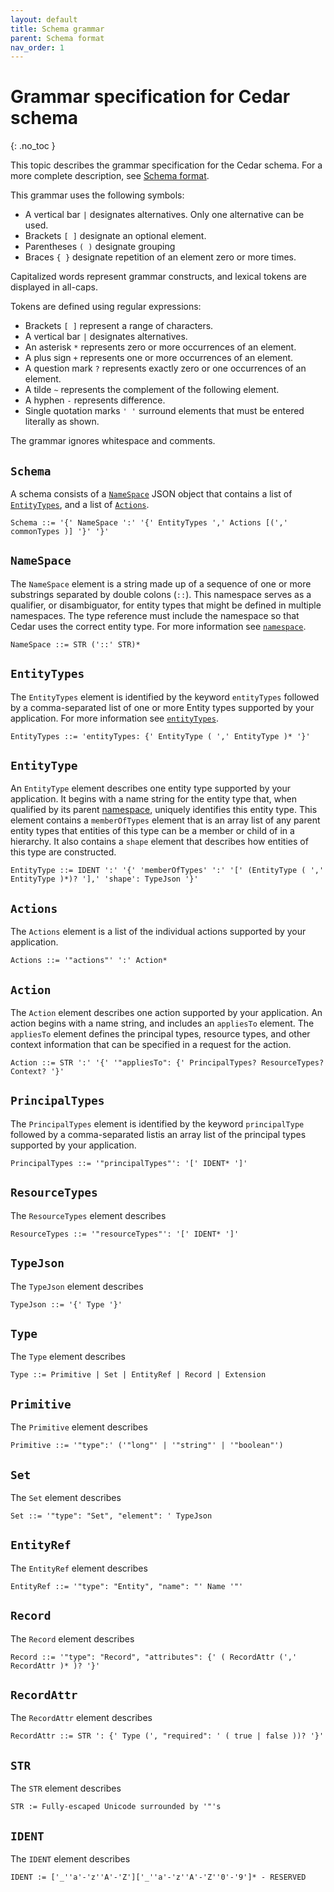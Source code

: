 ```yaml
---
layout: default
title: Schema grammar
parent: Schema format
nav_order: 1
---
```


# Grammar specification for Cedar schema<a name="schema-grammar"></a>
{: .no_toc }



This topic describes the grammar specification for the Cedar schema. For a more complete description, see [Schema format](schema.md).

This grammar uses the following symbols:

+ A vertical bar `|` designates alternatives. Only one alternative can be used.
+ Brackets `[ ]` designate an optional element. 
+ Parentheses `( )` designate grouping
+ Braces `{ }` designate repetition of an element zero or more times. 

Capitalized words represent grammar constructs, and lexical tokens are displayed in all-caps. 

Tokens are defined using regular expressions:
+ Brackets `[ ]` represent a range of characters.
+ A vertical bar `|` designates alternatives.
+ An asterisk `*` represents zero or more occurrences of an element.
+ A plus sign `+` represents one or more occurrences of an element.
+ A question mark `?` represents exactly zero or one occurrences of an element.
+ A tilde `~` represents the complement of the following element.
+ A hyphen `-` represents difference.
+ Single quotation marks `' '` surround elements that must be entered literally as shown.

The grammar ignores whitespace and comments.

## `Schema`<a name="grammar-schema"></a>

A schema consists of a [`NameSpace`](#grammar-schema-NameSpace) JSON object that contains a list of [`EntityTypes`](#grammar-schema-EntityTypes), and a list of [`Actions`](#grammar-schema-Actions).

```
Schema ::= '{' NameSpace ':' '{' EntityTypes ',' Actions [(',' commonTypes )] '}' '}'
```

## `NameSpace`<a name="grammar-schema-NameSpace"></a>

The `NameSpace` element is a string made up of a sequence of one or more substrings separated by double colons (`::`). This namespace serves as a qualifier, or disambiguator, for entity types that might be defined in multiple namespaces. The type reference must include the namespace so that Cedar uses the correct entity type. For more information see [`namespace`](schema.md#schema-namepace).

```
NameSpace ::= STR ('::' STR)*
```

## `EntityTypes`<a name="grammar-schema-EntityTypes"></a>

The `EntityTypes` element is identified by the keyword `entityTypes` followed by a comma-separated list of one or more Entity types supported by your application. For more information see [`entityTypes`](schema.md#schema-entityTypes).

```
EntityTypes ::= 'entityTypes: {' EntityType ( ',' EntityType )* '}'

```

## `EntityType`<a name="grammar-schema-EntityType"></a>

An `EntityType` element describes one entity type supported by your application. It begins with a name string for the entity type that, when qualified by its parent [namespace](#grammar-schema-NameSpace), uniquely identifies this entity type. This element contains a `memberOfTypes` element that is an array list of any parent entity types that entities of this type can be a member or child of in a hierarchy. It also contains a `shape` element that describes how entities of this type are constructed.

```
EntityType ::= IDENT ':' '{' 'memberOfTypes' ':' '[' (EntityType ( ',' EntityType )*)? '],' 'shape': TypeJson '}'
```


## `Actions`<a name="grammar-schema-Actions"></a>

The `Actions` element is a list of the individual actions supported by your application.
```
Actions ::= '"actions"' ':' Action*

```

## `Action`<a name="grammar-schema-Action"></a>

The `Action` element describes one action supported by your application. An action begins with a name string, and includes an `appliesTo` element. The `appliesTo` element defines the principal types, resource types, and other context information that can be specified in a request for the action.
 
```
Action ::= STR ':' '{' '"appliesTo": {' PrincipalTypes? ResourceTypes? Context? '}'
```

## `PrincipalTypes`<a name="grammar-schema-PrincipalTypes"></a>

The `PrincipalTypes` element is identified by the keyword `principalType` followed by a comma-separated listis an array list of the principal types supported by your application. 
 
```
PrincipalTypes ::= '"principalTypes"': '[' IDENT* ']'

```


## `ResourceTypes`<a name="grammar-schema-ResourceTypes"></a>

The `ResourceTypes` element describes
 
```
ResourceTypes ::= '"resourceTypes"': '[' IDENT* ']'
```

## `TypeJson`<a name="grammar-schema-TypeJson"></a>

The `TypeJson` element describes
 
```
TypeJson ::= '{' Type '}'
```


## `Type`<a name="grammar-schema-Type"></a>

The `Type` element describes 
 
```
Type ::= Primitive | Set | EntityRef | Record | Extension
```


## `Primitive`<a name="grammar-schema-Primitive"></a>

The `Primitive` element describes 
 
```
Primitive ::= '"type":' ('"long"' | '"string"' | '"boolean"')
```


## `Set`<a name="grammar-schema-Set"></a>

The `Set` element describes
 
```
Set ::= '"type": "Set", "element": ' TypeJson
```

## `EntityRef`<a name="grammar-schema-EntityRef"></a>

The `EntityRef` element describes
 
```
EntityRef ::= '"type": "Entity", "name": "' Name '"'
```

## `Record`<a name="grammar-schema-Record"></a>

The `Record` element describes
 
```
Record ::= '"type": "Record", "attributes": {' ( RecordAttr (',' RecordAttr )* )? '}'
```

## `RecordAttr`<a name="grammar-schema-RecordAttr"></a>

The `RecordAttr` element describes 
 
```
RecordAttr ::= STR ': {' Type (', "required": ' ( true | false ))? '}'
```

## `STR`<a name="grammar-schema-STR"></a>

The `STR` element describes
 
```
STR := Fully-escaped Unicode surrounded by '"'s
```


## `IDENT`<a name="grammar-IDENT"></a>

The `IDENT` element describes 
```
IDENT := ['_''a'-'z''A'-'Z']['_''a'-'z''A'-'Z''0'-'9']* - RESERVED
```
